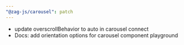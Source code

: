 ```yaml
---
"@zag-js/carousel": patch
---
```


- update overscrollBehavior to auto in carousel connect
- Docs: add orientation options for carousel component playground